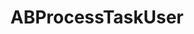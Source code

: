 ---
title: ABProcessTaskUser
layout: module
mod: 'module:ABProcessTaskUser'
category: process-tasks
---
